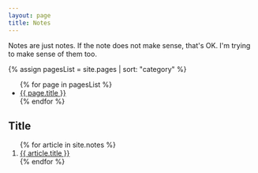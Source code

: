 ```yaml
---
layout: page
title: Notes
---
```


<p>
	Notes are just notes.
	If the note does not make sense, that's OK.
	I'm trying to make sense of them too.
</p>

{% assign pagesList = site.pages | sort: "category" %}
<ul>
{% for page in pagesList %}
	<li>
		<a href="{{ site.baseurl }}{{ page.url }}">{{ page.title }}</a>
	</li>
{% endfor %}
</ul>

## Title

<ol>
{% for article in site.notes %}
<li>
  <a href="{{ site.baseurl }}{{ article.url }}">{{ article.title }}</a>
</li>
{% endfor %}
</ol>
